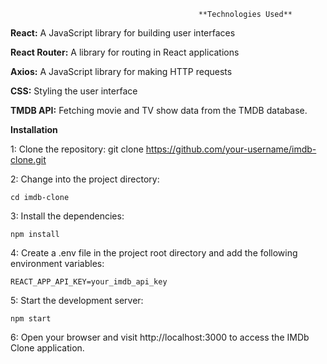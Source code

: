                                               **Technologies Used**
                                              

**React:**  A JavaScript library for building user interfaces

**React Router:** A library for routing in React applications

**Axios:** A JavaScript library for making HTTP requests

**CSS:** Styling the user interface

**TMDB API:** Fetching movie and TV show data from the TMDB database.




**Installation**

1: Clone the repository:
    git clone https://github.com/your-username/imdb-clone.git
    
    
2: Change into the project directory:

    cd imdb-clone

3: Install the dependencies:

    npm install

4: Create a .env file in the project root directory and add the following environment variables:

    REACT_APP_API_KEY=your_imdb_api_key

5: Start the development server:

    npm start

6: Open your browser and visit http://localhost:3000 to access the IMDb Clone application.




